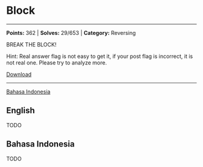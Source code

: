 # Block
---
**Points:** 362 | **Solves:** 29/653 | **Category:** Reversing

BREAK THE BLOCK!

Hint: Real answer flag is not easy to get it, if your post flag is incorrect, it is not real one. Please try to analyze more.

[Download](block.apk_f2f0a7d6a3b3e940ca7cd5a3f7c5045eb57f92cf)

---

[Bahasa Indonesia](#bahasa-indonesia)

## English
TODO


## Bahasa Indonesia
TODO
